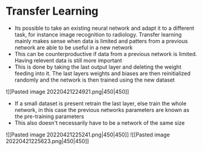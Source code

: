 # Transfer Learning 
- Its possible to take an existing neural network and adapt it to a different task, for instance image recognition to radiology. Transfer learning mainly makes sense when data is limited and patters from a previous network are able to be useful in a new network
- This can be counterproductive if data from a previous network is limited. Having relevent data is still more important
-  This is done by taking the last output layer and deleting the weight feeding into it. The last layers weights and biases are then reinitialized randomly and the network is then trained using the new dataset

![[Pasted image 20220421224921.png|450|450]]

- If a small dataset is present retrain the last layer, else train the whole network, in this case the previous networks parameters are known as the pre-training parameters
- This also doesn't necessarily have to be a network of the same size

![[Pasted image 20220421225241.png|450|450]]
![[Pasted image 20220421225623.png|450|450]]